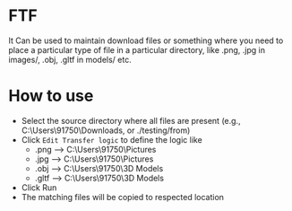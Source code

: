 # FTF

It Can be used to maintain download files or something where you need to place a particular type of file in a particular directory, like .png, .jpg in images/, .obj, .gltf in models/ etc.

# How to use
- Select the source directory where all files are present (e.g., C:\Users\91750\Downloads, or ./testing/from)
- Click `Edit Transfer logic` to define the logic like
    - .png --> C:\Users\91750\Pictures
    - .jpg --> C:\Users\91750\Pictures
    - .obj --> C:\Users\91750\3D Models
    - .gltf --> C:\Users\91750\3D Models
- Click Run 
- The matching files will be copied to respected location